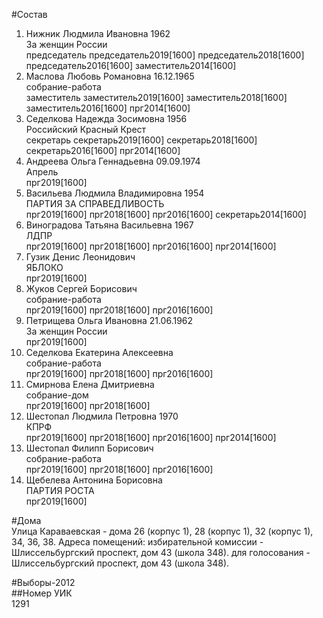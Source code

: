 #Состав  
1. Нижник Людмила Ивановна 1962  
    За женщин России  
    председатель председатель2019[1600] председатель2018[1600] председатель2016[1600] заместитель2014[1600]  
2. Маслова Любовь Романовна 16.12.1965  
    собрание-работа  
    заместитель заместитель2019[1600] заместитель2018[1600] заместитель2016[1600] прг2014[1600]  
3. Седелкова Надежда Зосимовна 1956  
    Российский Красный Крест  
    секретарь секретарь2019[1600] секретарь2018[1600] секретарь2016[1600] прг2014[1600]  
4. Андреева Ольга Геннадьевна 09.09.1974  
    Апрель  
    прг2019[1600]  
5. Васильева Людмила Владимировна 1954  
    ПАРТИЯ ЗА СПРАВЕДЛИВОСТЬ  
    прг2019[1600] прг2018[1600] прг2016[1600] секретарь2014[1600]  
6. Виноградова Татьяна Васильевна 1967  
    ЛДПР  
    прг2019[1600] прг2018[1600] прг2016[1600] прг2014[1600]  
7. Гузик Денис Леонидович  
    ЯБЛОКО  
    прг2019[1600]  
8. Жуков Сергей Борисович  
    собрание-работа  
    прг2019[1600] прг2018[1600] прг2016[1600]  
9. Петрищева Ольга Ивановна 21.06.1962  
    За женщин России  
    прг2019[1600]  
10. Седелкова Екатерина Алексеевна  
    собрание-работа  
    прг2019[1600] прг2018[1600] прг2016[1600]  
11. Смирнова Елена Дмитриевна  
    собрание-дом  
    прг2019[1600] прг2018[1600]  
12. Шестопал Людмила Петровна 1970  
    КПРФ  
    прг2019[1600] прг2018[1600] прг2016[1600] прг2014[1600]  
13. Шестопал Филипп Борисович  
    собрание-работа  
    прг2019[1600] прг2018[1600] прг2016[1600]  
14. Щебелева Антонина Борисовна  
    ПАРТИЯ РОСТА  
    прг2019[1600]  
  
#Дома  
Улица Караваевская - дома 26 (корпус 1), 28 (корпус 1), 32 (корпус 1), 34, 36, 38. Адреса помещений: избирательной комиссии - Шлиссельбургский проспект, дом 43 (школа 348). для голосования - Шлиссельбургский проспект, дом 43 (школа 348).  
  
#Выборы-2012  
##Номер УИК  
1291  
